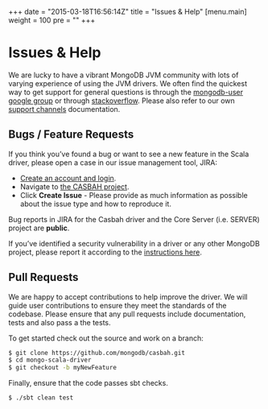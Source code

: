 +++
date = "2015-03-18T16:56:14Z"
title = "Issues & Help"
[menu.main]
  weight = 100
  pre = "<i class='fa fa-life-ring'></i>"
+++

# Issues & Help

We are lucky to have a vibrant MongoDB JVM community with lots of varying
experience of using the JVM drivers.  We often find the quickest way to get support for
general questions is through the [mongodb-user google group](http://groups.google.com/group/mongodb-user)
or through [stackoverflow](http://stackoverflow.com/questions/tagged/mongodb+scala).  Please also
refer to our own [support channels](http://www.mongodb.org/about/support) documentation.

## Bugs / Feature Requests

If you think you’ve found a bug or want to see a new feature in the Scala driver,
please open a case in our issue management tool, JIRA:

- [Create an account and login](https://jira.mongodb.org).
- Navigate to [the CASBAH project](https://jira.mongodb.org/browse/CASBAH).
- Click **Create Issue** - Please provide as much information as possible about the issue type and how to reproduce it.

Bug reports in JIRA for the Casbah driver and the Core Server (i.e. SERVER) project are **public**.

If you’ve identified a security vulnerability in a driver or any other
MongoDB project, please report it according to the [instructions here](http://docs.mongodb.org/manual/tutorial/create-a-vulnerability-report).

## Pull Requests

We are happy to accept contributions to help improve the driver.
We will guide user contributions to ensure they meet the standards of the codebase.
Please ensure that any pull requests include documentation, tests and also pass
a the tests.

To get started check out the source and work on a branch:

```bash
$ git clone https://github.com/mongodb/casbah.git
$ cd mongo-scala-driver
$ git checkout -b myNewFeature
```

Finally, ensure that the code passes sbt checks.
```bash
$ ./sbt clean test
```
